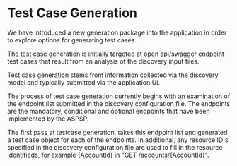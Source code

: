 # Test Case Generation

We have introduced a new generation package into the application in order to explore options for generating test cases.

The test case generation is initially targeted at open api/swagger endpoint test cases that result from an analysis of the discovery input files.

Test case generation stems from information collected via the discovery model and typically submitted via the application UI.

The process of test case generation currently begins with an examination of the endpoint list submitted in the discovery configuration file. The endpoints are the mandatory, conditional and optional endpoints that have been implemented by the ASPSP.

The first pass at testcase generation, takes this endpoint list and generated a test case object for each of the endpoints. In additional, any resource ID's specified in the discovery configuration file are used to fill in the resource identifieds, for example {AccountId} in "GET /accounts/{AccountId}".

